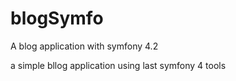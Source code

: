 # blogSymfo
A blog application with symfony 4.2


a simple bllog application using last symfony 4 tools
